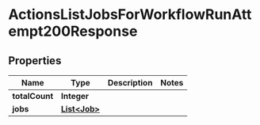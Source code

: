 

# ActionsListJobsForWorkflowRunAttempt200Response


## Properties

| Name | Type | Description | Notes |
|------------ | ------------- | ------------- | -------------|
|**totalCount** | **Integer** |  |  |
|**jobs** | [**List&lt;Job&gt;**](Job.md) |  |  |



